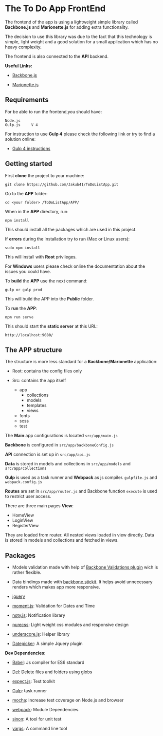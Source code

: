 # The To Do App FrontEnd

The frontend of the app is using a lightweight simple library called **Backbone.js** and **Marionette.js** for adding extra functionality. 

The decision to use this library was due to the fact that this technology is simple, light weight and a good solution for a small application which has no heavy complexity.

The frontend is also connected to the **API** backend. 

**Useful Links:**

- [Backbone.js](http://backbonejs.org/) 

- [Marionette.js](https://marionettejs.com/)

## Requirements

For be able to run the frontend,you should have:

    Node.js     
    Gulp.js     V 4

For instruction to use **Gulp 4** please check the following link or try to find a solution online:

- [Gulp 4 instructions](https://www.liquidlight.co.uk/blog/article/how-do-i-update-to-gulp-4/)

## Getting started

First **clone** the project to your machine:

    git clone https://github.com/Jakub41/ToDoListApp.git

Go to the **APP** folder:

    cd <your folder> /ToDoListApp/APP/

When in the **APP** directory, run:

    npm install 

This should install all the packages which are used in this project.

If **errors** during the installation try to run (Mac or Linux users):

    sudo npm install

This will install with **Root** privileges.

For **Windows** users please check online the documentation about the issues you could have.

To **build** the **APP** use the next command:

    gulp or gulp prod

This will build the APP into the **Public** folder.

To **run** the **APP**:

    npm run serve

This should start the **static server** at this URL:

    http://localhost:9080/

## The APP structure

The structure is more less standard for a **Backbone/Marionette** application:

- Root: contains the config files only

- Src: contains the app itself
    
  - app
    - collections
    - models
    - templates
    - views
  - fonts
  - scss
  - test

The **Main** app configurations is located `src/app/main.js`

**Backbone** is configured in `src/app/backboneConfig.js`

**API** connection is set up in `src/app/api.js`

**Data** is stored in models and collections in `src/app/models` and `src/app/collections`

**Gulp** is used as a task runner and **Webpack** as js compiler. `gulpfile.js` and `webpack.config.js` 

**Routes** are set in `src/app/router.js` and Backbone function `execute` is used to restrict user access.

There are three main pages **View**: 
- HomeView
- LoginView
- RegisterView

They are loaded from router. All nested views loaded in view directly. Data is stored in models and collections and fetched in views.

## Packages

- Models validation made with help of [Backbone Validations plugin](http://thedersen.com/projects/backbone-validation/) wich is rather flexible.

- Data bindings made with [backbone.stickit](https://github.com/NYTimes/backbone.stickit). It helps avoid unnecessary renders which makes app more responsive.

- [jquery](https://jquery.com/)

- [moment.js](https://momentjs.com/): Validation for Dates and Time

- [noty.js](https://ned.im/noty/#/): Notification library

- [purecss](https://purecss.io/): Light weight css modules and responsive design

- [underscore.js](http://underscorejs.org/): Helper library 

- [Datepicker](https://github.com/fengyuanchen/datepicker): A simple Jquery plugin

**Dev Dependencies**:

- [Babel](https://babeljs.io/): Js compiler for ES6 standard

- [Del](https://www.npmjs.com/package/del): Delete files and folders using globs

- [expect.js](https://github.com/Automattic/expect.js?files=1): Test toolkit

- [Gulp](https://gulpjs.com/): task runner

- [mocha](https://github.com/mochajs/mocha): Increase test coverage on Node.js and browser

- [webpack](https://webpack.github.io/): Module Dependencies  

- [sinon](http://sinonjs.org/): A tool for unit test

- [yargs](https://github.com/yargs/yargs): A command line tool




    